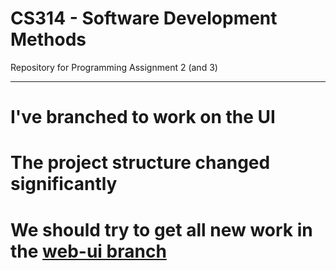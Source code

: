 CS314 - Software Development Methods 
===============

Repository for Programming Assignment 2 (and 3)

-----------------
# I've branched to work on the UI
# The project structure changed significantly
# We should try to get all new work in the [web-ui branch](https://github.com/d3dc/CS314/tree/web-ui)